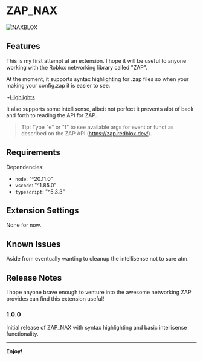 # ZAP_NAX

<!-- ![NAXBLOX](/images/naxblox_logo_words.png) -->
![NAXBLOX](https://raw.githubusercontent.com/Naxious/zap_nax/images/naxblox_logo_words.png)

## Features

This is my first attempt at an extension.
I hope it will be useful to anyone working with the Roblox networking library called "ZAP".

At the moment, it supports syntax highlighting for .zap files so when your making your config.zap it is easier to see.
<!-- ![Highlights](/images/highlight_feature.png) -->
~[Highlights](https://raw.githubusercontent.com/Naxious/zap_nax/images/highlight_feature.png)

It also supports some intellisense, albeit not perfect it prevents alot of back and forth to reading the API for ZAP.

> Tip: Type "e" or "f" to see available args for event or funct as described on the ZAP API (<https://zap.redblox.dev/>).

## Requirements

Dependencies:

* `node`:  "^20.11.0"
* `vscode`: "^1.85.0"
* `typescript`: "^5.3.3"

## Extension Settings

None for now.

## Known Issues

Aside from eventually wanting to cleanup the intellisense not to sure atm.

## Release Notes

I hope anyone brave enough to venture into the awesome networking ZAP provides can find this extension useful!

### 1.0.0

Initial release of ZAP_NAX with syntax highlighting and basic intellisense functionality.

---

**Enjoy!**
